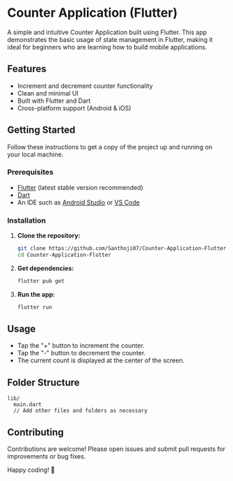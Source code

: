 # Counter Application (Flutter)

A simple and intuitive Counter Application built using Flutter. This app demonstrates the basic usage of state management in Flutter, making it ideal for beginners who are learning how to build mobile applications.

## Features

- Increment and decrement counter functionality
- Clean and minimal UI
- Built with Flutter and Dart
- Cross-platform support (Android & iOS)

## Getting Started

Follow these instructions to get a copy of the project up and running on your local machine.

### Prerequisites

- [Flutter](https://flutter.dev/docs/get-started/install) (latest stable version recommended)
- [Dart](https://dart.dev/get-dart)
- An IDE such as [Android Studio](https://developer.android.com/studio) or [VS Code](https://code.visualstudio.com/)

### Installation

1. **Clone the repository:**
    ```bash
    git clone https://github.com/Santhoji07/Counter-Application-Flutter.git
    cd Counter-Application-Flutter
    ```
2. **Get dependencies:**
    ```bash
    flutter pub get
    ```
3. **Run the app:**
    ```bash
    flutter run
    ```

## Usage

- Tap the "+" button to increment the counter.
- Tap the "-" button to decrement the counter.
- The current count is displayed at the center of the screen.

## Folder Structure

```
lib/
  main.dart
  // Add other files and folders as necessary
```

## Contributing

Contributions are welcome! Please open issues and submit pull requests for improvements or bug fixes.

Happy coding! 🚀
